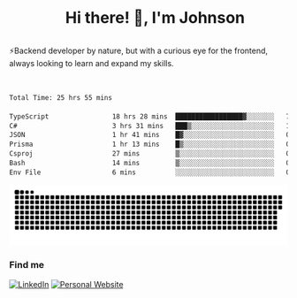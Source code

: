 <div id="user-content-toc">
  <ul align="center">
    <summary><h1 style="display: inline-block">Hi there! 👋, I'm Johnson</h1></summary>
  </ul>
</div>

⚡Backend developer by nature, but with a curious eye for the frontend, always looking to learn and expand my skills.

<br>


<!--START_SECTION:waka-->

```txt
Total Time: 25 hrs 55 mins

TypeScript                18 hrs 28 mins  █████████████████▓░░░░░░░   71.30 %
C#                        3 hrs 31 mins   ███▒░░░░░░░░░░░░░░░░░░░░░   13.58 %
JSON                      1 hr 41 mins    █▓░░░░░░░░░░░░░░░░░░░░░░░   06.53 %
Prisma                    1 hr 13 mins    █▒░░░░░░░░░░░░░░░░░░░░░░░   04.76 %
Csproj                    27 mins         ▒░░░░░░░░░░░░░░░░░░░░░░░░   01.77 %
Bash                      14 mins         ▒░░░░░░░░░░░░░░░░░░░░░░░░   00.95 %
Env File                  6 mins          ░░░░░░░░░░░░░░░░░░░░░░░░░   00.43 %
```

<!--END_SECTION:waka-->

<picture>
  <source  srcset="https://github.com/joshwambere/joshwambere/blob/output/github-contribution-grid-snake-dark.svg?palette=github-dark">
  <source  srcset="https://github.com/joshwambere/joshwambere/blob/output/github-contribution-grid-snake.svg">
  <img alt="github contribution grid snake animation" src="https://github.com/joshwambere/joshwambere/blob/output/github-contribution-grid-snake.svg">
</picture>

### Find me
<a href="https://www.linkedin.com/in/dusabe-johnson" target="_blank"><img src="https://img.shields.io/badge/LinkedIn-%230077B5.svg?&style=flat&logo=linkedin&logoColor=white" alt="LinkedIn"></a>
‎‎ [![Personal Website](https://img.shields.io/badge/visit-Johnsonis.me-blue)](https://johnsonis.me/)
